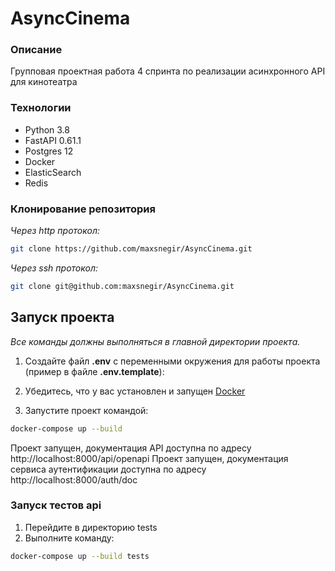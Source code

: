 # AsyncCinema

### Описание
Групповая проектная работа 4 спринта по реализации асинхронного API для кинотеатра

### Технологии

- Python 3.8
- FastAPI 0.61.1
- Postgres 12
- Docker
- ElasticSearch
- Redis

### Клонирование репозитория

*Через http протокол:*

```bash
git clone https://github.com/maxsnegir/AsyncCinema.git
```

*Через ssh протокол:*

```bash
git clone git@github.com:maxsnegir/AsyncCinema.git
```

## Запуск проекта

_Все команды должны выполняться в главной директории проекта._

1. Создайте файл **.env** с переменными окружения для работы проекта (пример в файле **.env.template**):

2. Убедитесь, что у вас
   установлен и запущен [Docker](https://www.docker.com/products/docker-desktop)
3. Запустите проект командой:

```bash
docker-compose up --build 
```

Проект запущен, документация API доступна по адресу http://localhost:8000/api/openapi
Проект запущен, документация сервиса аутентификации доступна по адресу http://localhost:8000/auth/doc

### Запуск тестов api
1. Перейдите в директорию tests
2. Выполните команду:
```bash
docker-compose up --build tests
```
